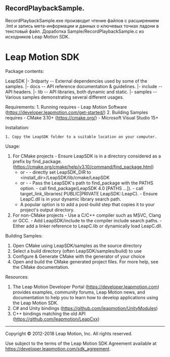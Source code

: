 ## RecordPlaybackSample. 
RecordPlaybackSample.exe производит чтение файлов с расширением .lmt и запись мета-информации и данных о ключевых точках ладони в текстовый файл. 
Доработка Sample/RecordPlaybackSample.c из исходников Leap Motion SDK.


Leap Motion SDK
================================================================================

Package contents:

  LeapSDK
    |- 3rdparty      -- External dependencies used by some of the samples.
    |- docs          -- API reference documentation & guidelines.
    |- include       -- API headers.
    |- lib           -- API libraries, both dynamic and static.
    |- samples       -- Various samples demonstrating several different usages.

Requirements:
    1. Running requires
      - Leap Motion Software (https://developer.leapmotion.com/get-started/)
    2. Building Samples requires
      - CMake 3.10+ (https://cmake.org/)
      - Microsoft Visual Studio 15+

Installation:

    1. Copy the LeapSDK folder to a suitable location on your computer.

Usage:
  1. For CMake projects
    - Ensure LeapSDK is in a directory considered as a prefix by find_package.
        (https://cmake.org/cmake/help/v3.10/command/find_package.html)
      - or -
    - directly set LeapSDK_DIR to <install_dir>/LeapSDK/lib/cmake/LeapSDK
      - or -
    - Pass the LeapSDK's path to find_package with the PATHS option.
    - call find_package(LeapSDK 4.0 [PATHS ...]).
    - call target_link_libraries(<your project> PUBLIC|PRIVATE LeapSDK::LeapC).
    - Ensure LeapC.dll is in your dynamic library search path.
      - A popular option is to add a post-build step that copies it to your
        project's output directory.
  2. For non-CMake projects
    - Use a C/C++ compiler such as MSVC, Clang or GCC.
    - Add LeapSDK/include to the compiler include search paths.
    - Either add a linker reference to LeapC.lib or dynamically
      load LeapC.dll.

Building Samples:
  1. Open CMake using LeapSDK/samples as the source directory
  2. Select a build directory (often LeapSDK/samples/build) to use
  3. Configure & Generate CMake with the generator of your choice
  4. Open and build the CMake generated project files. For more help, see
    the CMake documentation.

Resources:

  1. The Leap Motion Developer Portal (https://developer.leapmotion.com)
     provides examples, community forums, Leap Motion news, and documentation
     to help you to learn how to develop applications using the Leap Motion
     SDK.
  2. C# and Unity bindings (https://github.com/leapmotion/UnityModules)
  3. C++ bindings matching the old API (https://github.com/leapmotion/LeapCxx)

--------------------------------------------------------------------------------
Copyright © 2012-2018 Leap Motion, Inc. All rights reserved.

Use subject to the terms of the Leap Motion SDK Agreement available at
https://developer.leapmotion.com/sdk_agreement.
